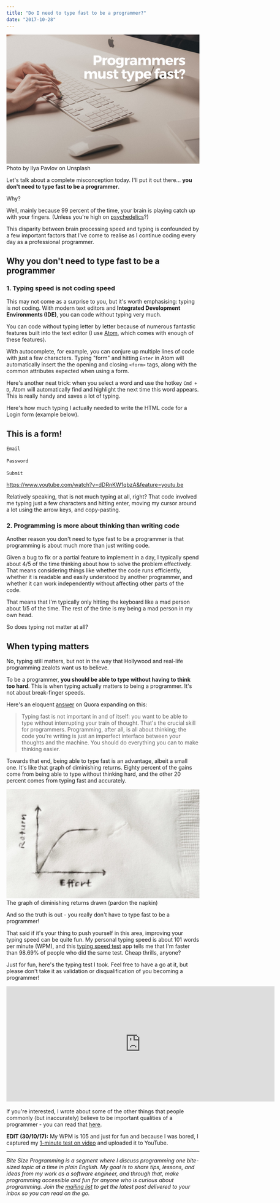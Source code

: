 ```yaml
---
title: "Do I need to type fast to be a programmer?"
date: "2017-10-28"
---
```


![type fast to be a programmer nickang blog](images/BSP-type-fast-to-be-a-programmer.png) Photo by Ilya Pavlov on Unsplash

Let's talk about a complete misconception today. I'll put it out there... **you don't need to type fast to be a programmer**.

Why?

Well, mainly because 99 percent of the time, your brain is playing catch up with your fingers. (Unless you're high on [psychedelics](http://howtousepsychedelics.org/problem-solving/)?)

This disparity between brain processing speed and typing is confounded by a few important factors that I've come to realise as I continue coding every day as a professional programmer.

## Why you don't need to type fast to be a programmer

### 1\. Typing speed is not coding speed

This may not come as a surprise to you, but it's worth emphasising: typing is not coding. With modern text editors and **Integrated Development Environments (IDE)**, you can code without typing very much.

You can code without typing letter by letter because of numerous fantastic features built into the text editor (I use [Atom](https://atom.io/), which comes with enough of these features).

With autocomplete, for example, you can conjure up multiple lines of code with just a few characters. Typing "form" and hitting `Enter` in Atom will automatically insert the the opening and closing `<form>` tags, along with the common attributes expected when using a form.

Here's another neat trick: when you select a word and use the hotkey `Cmd + D`, Atom will automatically find and highlight the next time this word appears. This is really handy and saves a lot of typing.

Here's how much typing I actually needed to write the HTML code for a Login form (example below).

    

## This is a form!

    Email
    
    Password
    
    Submit

https://www.youtube.com/watch?v=dDRnKW1qbzA&feature=youtu.be

Relatively speaking, that is not much typing at all, right? That code involved me typing just a few characters and hitting enter, moving my cursor around a lot using the arrow keys, and copy-pasting.

### 2\. Programming is more about thinking than writing code

Another reason you don't need to type fast to be a programmer is that programming is about much more than just writing code.

Given a bug to fix or a partial feature to implement in a day, I typically spend about 4/5 of the time thinking about how to solve the problem effectively. That means considering things like whether the code runs efficiently, whether it is readable and easily understood by another programmer, and whether it can work independently without affecting other parts of the code.

That means that I'm typically only hitting the keyboard like a mad person about 1/5 of the time. The rest of the time is my being a mad person in my own head.

So does typing not matter at all?

## When typing matters

No, typing still matters, but not in the way that Hollywood and real-life programming zealots want us to believe.

To be a programmer, **you should be able to type without having to think too hard**. This is when typing actually matters to being a programmer. It's not about break-finger speeds.

Here's an eloquent [answer](https://www.quora.com/Are-all-programmers-fast-typists) on Quora expanding on this:

> Typing fast is not important in and of itself: you want to be able to type without interrupting your train of thought. That's the crucial skill for programmers. Programming, after all, is all about thinking; the code you're writing is just an imperfect interface between your thoughts and the machine. You should do everything you can to make thinking easier.

Towards that end, being able to type fast is an advantage, albeit a small one. It's like that graph of diminishing returns. Eighty percent of the gains come from being able to type without thinking hard, and the other 20 percent comes from typing fast and accurately.

![generic diminishing returns graph nickang blog nickang blog](images/20171028-generic-diminishing-returns-graph-nickang-blog-nickang-blog-1024x576.jpg) The graph of diminishing returns drawn (pardon the napkin)

And so the truth is out - you really don't have to type fast to be a programmer!

That said if it's your thing to push yourself in this area, improving your typing speed can be quite fun. My personal typing speed is about 101 words per minute (WPM), and this [typing speed test](http://typing-speed-test.aoeu.eu/) app tells me that I'm faster than 98.69% of people who did the same test. Cheap thrills, anyone?

Just for fun, here's the typing test I took. Feel free to have a go at it, but please don't take it as validation or disqualification of you becoming a programmer!

<iframe src="http://typing-speed-test.aoeu.eu/?iframe=1;lang=en" width="700" height="300" style="border: 0;"></iframe>

If you're interested, I wrote about some of the other things that people commonly (but inaccurately) believe to be important qualities of a programmer - you can read that [here](https://www.nickang.com/programming-is-not-for-everyone/).

**EDIT (30/10/17):** My WPM is 105 and just for fun and because I was bored, I captured my [1-minute test on video](https://www.nickang.com/typing-speed-test-video/) and uploaded it to YouTube.

* * *

_Bite Size Programming is a segment where I discuss programming one bite-sized topic at a time in plain English. My goal is to share tips, lessons, and ideas from my work as a software engineer, and through that, make programming accessible and fun for anyone who is curious about programming. Join the [mailing list](http://eepurl.com/c7xfID) to get the latest post delivered to your inbox so you can read on the go._
